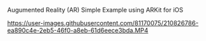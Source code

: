 Augumented Reality (AR) Simple Example using ARKit for iOS




https://user-images.githubusercontent.com/81170075/210826786-ea890c4e-2eb5-46f0-a8eb-61d6eece3bda.MP4

